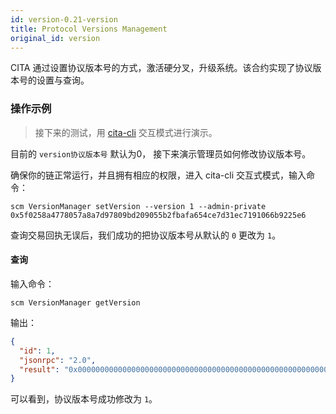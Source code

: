 ```yaml
---
id: version-0.21-version
title: Protocol Versions Management
original_id: version
---
```


CITA 通过设置协议版本号的方式，激活硬分叉，升级系统。该合约实现了协议版本号的设置与查询。

### 操作示例

> 接下来的测试，用 [cita-cli](https://github.com/cryptape/cita-cli) 交互模式进行演示。

目前的 `version协议版本号` 默认为0， 接下来演示管理员如何修改协议版本号。

确保你的链正常运行，并且拥有相应的权限，进入 cita-cli 交互式模式，输入命令：

```shell
scm VersionManager setVersion --version 1 --admin-private 0x5f0258a4778057a8a7d97809bd209055b2fbafa654ce7d31ec7191066b9225e6
```

查询交易回执无误后，我们成功的把协议版本号从默认的 `0` 更改为 `1`。

#### 查询

输入命令：

```shell
scm VersionManager getVersion
```

输出：

```json
{
  "id": 1,
  "jsonrpc": "2.0",
  "result": "0x0000000000000000000000000000000000000000000000000000000000000001"
}
```

可以看到，协议版本号成功修改为 `1`。